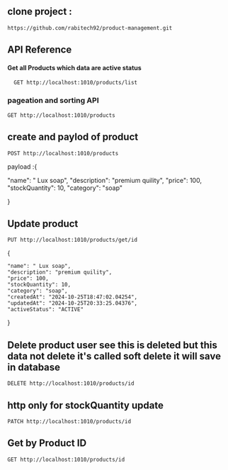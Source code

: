 
## clone project :
```http
https://github.com/rabitech92/product-management.git
```
## API Reference
#### Get all Products which data are active status

```http
  GET http://localhost:1010/products/list
```
### pageation and sorting API
```http
GET http://localhost:1010/products
```
## create and paylod of product
```http 
POST http://localhost:1010/products
```
payload :{
   
  "name": " Lux soap",
  "description": "premium quility",
  "price": 100,
  "stockQuantity": 10,
  "category": "soap" 

}

## Update product
```http Update product
PUT http://localhost:1010/products/get/id
```
{
    
    "name": " Lux soap",
    "description": "premium quility",
    "price": 100,
    "stockQuantity": 10,
    "category": "soap",
    "createdAt": "2024-10-25T18:47:02.04254",
    "updatedAt": "2024-10-25T20:33:25.04376",
    "activeStatus": "ACTIVE"
}

## Delete product user see this is deleted but this data not delete it's called soft delete it will save in database
```http
DELETE http://localhost:1010/products/id
```
## http only for stockQuantity update
```http
PATCH http://localhost:1010/products/id
```
## Get by Product ID
```http
GET http://localhost:1010/products/id
```

